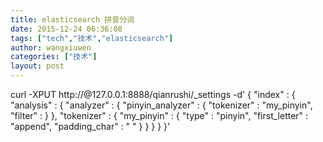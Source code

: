 ```yaml
---
title: elasticsearch 拼音分词
date: 2015-12-24 06:36:08
tags: ["tech","技术","elasticsearch"]
author: wangxiuwen
categories: ["技术"]
layout: post
---
```




curl -XPUT http://@127.0.0.1:8888/qianrushi/_settings -d'
{
    "index" : {
        "analysis" : {
            "analyzer" : {
                "pinyin_analyzer" : {
                    "tokenizer" : "my_pinyin",
                    "filter" : 
                }
            },
            "tokenizer" : {
                "my_pinyin" : {
                    "type" : "pinyin",
                    "first_letter" : "append",
                    "padding_char" : " "
                }
            }
        }
    }
}'


